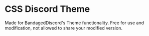 # CSS Discord Theme
Made for BandagedDiscord's Theme functionality.
Free for use and modification, not allowed to share your modified version.
